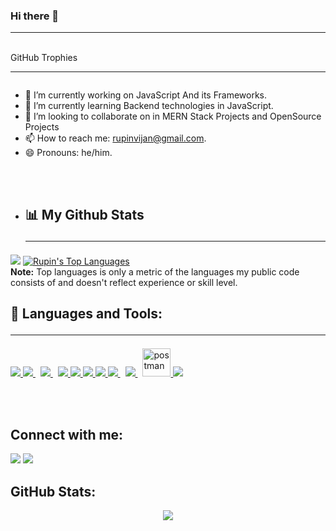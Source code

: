 ### Hi there 👋<hr>
<p align="left"> <img src="https://komarev.com/ghpvc/?username=RupinVijan&label=Profile%20views&color=0e75b6&style=flat" alt="" /> </p>
 GitHub Trophies <hr>
<p align="left"> <a href="https://github.com/ryo-ma/github-profile-trophy"><img src="https://github-profile-trophy.vercel.app/?username=RupinVijan" alt="" /></a> </p>


- 🔭 I’m currently working on JavaScript And its Frameworks.
- 🌱 I’m currently learning Backend technologies in JavaScript.
- 👯 I’m looking to collaborate on in MERN Stack Projects and OpenSource Projects
- 📫 How to reach me: rupinvijan@gmail.com.
- 😄 Pronouns: he/him.

<br><br>
- ## 📊 My Github Stats<hr>
 
<img src="https://github-readme-stats.vercel.app/api?username=RupinVijan&&show_icons=true&title_color=ffffff&icon_color=bb2acf&text_color=daf7dc&bg_color=000000"/>
<a href="https://github.com/RupinVijan/github-readme-stats"><img alt="Rupin's Top Languages" src="https://github-readme-stats.vercel.app/api/top-langs/?username=RupinVijan&langs_count=8&count_private=true&layout=compact&theme=react&hide_border=true&bg_color=0D1117" /></a>
  <br/>
  <b>Note:</b> Top languages is only a metric of the languages my public code consists of and doesn't reflect experience or skill level.

## 🚀 Languages and Tools:<hr>

<p align="left"> 
    <a href="https://reactjs.org/" target="_blank"> <img src="https://img.icons8.com/color/48/000000/react-native.png"/> </a>
 <a style="padding-right:8px;" href="https://nodejs.org" target="_blank"> <img src="https://img.icons8.com/color/48/000000/nodejs.png"/> </a>
 <a style="padding-right:8px;" href="https://mongoose.org" target="_blank"> <img src="https://img.icons8.com/color/48/000000/mongodb.png"/> </a>
    <a href="https://developer.mozilla.org/en-US/docs/Web/JavaScript" target="_blank"> <img src="https://img.icons8.com/color/48/000000/javascript.png"/> </a> 
    <a href="https://www.w3.org/html/" target="_blank"> <img src="https://img.icons8.com/color/48/000000/html-5.png"/> </a> 
    <a href="https://www.w3schools.com/css/" target="_blank"> <img src="https://img.icons8.com/color/48/000000/css3.png"/> </a> 
    <a href="https://getbootstrap.com" target="_blank"> <img src="https://img.icons8.com/color/48/000000/bootstrap.png"/> </a> 
     <a style="padding-right:8px;" href="https://www.npm.com/" target="_blank"> <img src="https://img.icons8.com/color/48/000000/npm.png"/> </a>
    <a style="padding-right:8px;" href="https://www.mysql.com/" target="_blank"> <img src="https://img.icons8.com/fluent/50/000000/mysql-logo.png"/> </a>
        <a href="https://postman.com" target="_blank"> <img src="https://www.vectorlogo.zone/logos/getpostman/getpostman-icon.svg" alt="postman" width="45" height="45"/> </a>   
    <a href="https://git-scm.com/" target="_blank"> <img src="https://img.icons8.com/color/48/000000/git.png"/> </a> 
</p>

<br/>
<br/>

## Connect with me:
<p align="center">

<a href = "https://www.linkedin.com/in/rupin-v-980b63118/" target="_blank"><img src="https://img.icons8.com/fluent/48/000000/linkedin.png"/></a>
<a href = "https://www.instagram.com/rupin_vijan/" target="_blank"><img src="https://img.icons8.com/fluent/48/000000/instagram-new.png"/></a>


</p>

## GitHub Stats:
<p align="center">

<img src="https://github-readme-streak-stats.herokuapp.com/?user=RupinVijan"/>


</p>

